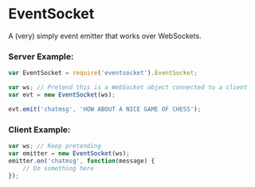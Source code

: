 EventSocket
===========

A (very) simply event emitter that works over WebSockets.

### Server Example:
```javascript
var EventSocket = require('eventsocket').EventSocket;

var ws; // Pretend this is a WebSocket object connected to a client
var evt = new EventSocket(ws);

evt.emit('chatmsg', 'HOW ABOUT A NICE GAME OF CHESS');
```

### Client Example:
```javascript
var ws; // Keep pretending
var emitter = new EventSocket(ws);
emitter.on('chatmsg', function(message) {
	// Do something here
});
```